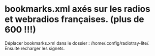 # bookmarks.xml axés sur les radios et webradios françaises. (plus de 600 !!!)

Déplacer bookmarks.xml dans le dossier : /home/.config/radiotray-lite/. Ensuite recharger les signets.

